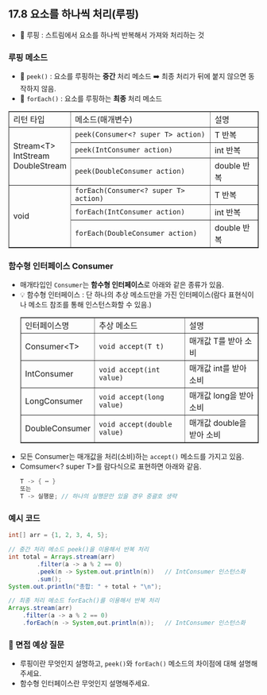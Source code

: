 ## 17.8 요소를 하나씩 처리(루핑)
- 💠 루핑 : 스트림에서 요소를 하나씩 반복해서 가져와 처리하는 것
### 루핑 메소드
- 💠 `peek()` : 요소를 루핑하는 **중간** 처리 메소드 ➡️ 최종 처리가 뒤에 붙지 않으면 동작하지 않음.
- 💠 `forEach()` : 요소를 루핑하는 **최종** 처리 메소드

<table border="1">
  <tr>
    <td>리턴 타입</td>
    <td>메소드(매개변수)</td>
    <td>설명</td>
  </tr>
  <tr>
    <td rowspan="3">Stream&lt;T&gt;<br>IntStream<br>DoubleStream</td>
    <td><code>peek(Consumer&lt;? super T&gt; action)</code></td>
    <td>T 반복</td>
  </tr>
  <tr>
    <td><code>peek(IntConsumer action)</code></td>
    <td>int 반복</td>
  </tr>
  <tr>
    <td><code>peek(DoubleConsumer action)</code></td>
    <td>double 반복</td>
  </tr>
  <tr>
    <td rowspan="3">void</td>
    <td><code>forEach(Consumer&lt;? super T&gt; action)</code></td>
    <td>T 반복</td>
  </tr>
  <tr>
    <td><code>forEach(IntConsumer action)</code></td>
    <td>int 반복</td>
  </tr>
  <tr>
    <td><code>forEach(DoubleConsumer action)</code></td>
    <td>double 반복</td>
  </tr>
</table>

### 함수형 인터페이스 Consumer
- 매개타입인 `Consumer`는 **함수형 인터페이스**로 아래와 같은 종류가 있음.
- 💡 함수형 인터페이스 : 단 하나의 추상 메소드만을 가진 인터페이스(람다 표현식이나 메소드 참조를 통해 인스턴스화할 수 있음.)
    <table border="1">
      <tr>
        <td>인터페이스명</td>
        <td>추상 메소드</td>
        <td>설명</td>
      </tr>
      <tr>
        <td>Consumer&lt;T&gt;</td>
        <td><code>void accept(T t)</code></td>
        <td>매개값 T를 받아 소비</td>
      </tr>
      <tr>
        <td>IntConsumer</td>
        <td><code>void accept(int value)</code></td>
        <td>매개값 int를 받아 소비</td>
      </tr>
      <tr>
        <td>LongConsumer</td>
        <td><code>void accept(long value)</code></td>
        <td>매개값 long을 받아 소비</td>
      </tr>
      <tr>
        <td>DoubleConsumer</td>
        <td><code>void accept(double value)</code></td>
        <td>매개값 double을 받아 소비</td>
      </tr>
    </table>
- 모든 Consumer는 매개값을 처리(소비)하는 `accept()` 메소드를 가지고 있음.
- Comsumer<? super T>를 람다식으로 표현하면 아래와 같음.
  ```java
  T -> { ⋯ }
  또는
  T -> 실행문; // 하나의 실행문만 있을 경우 중괄호 생략
  ```
### 예시 코드

```java
int[] arr = {1, 2, 3, 4, 5};

// 중간 처리 메소드 peek()을 이용해서 반복 처리
int total = Arrays.stream(arr)
        .filter(a -> a % 2 == 0)
        .peek(n -> System.out.println(n))   // IntConsumer 인스턴스화
        .sum();
System.out.println("총합: " + total + "\n");

// 최종 처리 메소드 forEach()를 이용해서 반복 처리
Arrays.stream(arr)
    .filter(a -> a % 2 == 0)
    .forEach(n -> System,out.println(n));   // IntConsumer 인스턴스화
```

### 🙋 면접 예상 질문
- 루핑이란 무엇인지 설명하고, `peek()`와 `forEach()` 메소드의 차이점에 대해 설명해주세요.
- 함수형 인터페이스란 무엇인지 설명해주세요.